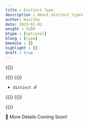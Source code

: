 ```yaml
---
title : Distinct Type
description : About distinct types
author: Hasitha
date: 2023-01-01
weight : 5280
btype : [optional]
blang : [type]
bmodule : []
highlight : []
draft : true
---
```

{{<md class="summary">}}

{{</md>}}
{{<md class="syntax">}}

* `distinct 𝓣`

{{</md>}}
{{<md class="tldr">}}

{{</md>}}
<!--more-->

🚧 More Details Coming Soon!
